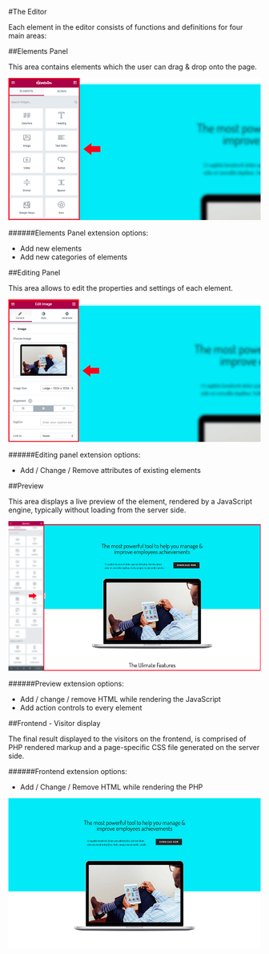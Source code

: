 #The Editor

Each element in the editor consists of functions and definitions for four main areas:

##Elements Panel

This area contains elements which the user can drag & drop onto the page.

![](images/elements-panel.jpg "Elements Panel")

######Elements Panel extension options:
                                                                          
* Add new elements
* Add new categories of elements

##Editing Panel
    
This area allows to edit the properties and settings of each element.

![](images/editing-panel.jpg "Editing Panel")

######Editing panel extension options:

* Add / Change / Remove attributes of existing elements

##Preview

This area displays a live preview of the element, rendered by a JavaScript engine, typically without loading from the server side.

![](images/preview.png "Preview")

######Preview extension options:

* Add / change / remove HTML while rendering the JavaScript
* Add action controls to every element

##Frontend - Visitor display

The final result displayed to the visitors on the frontend, is comprised of PHP rendered markup and a page-specific CSS file generated on the server side.

######Frontend extension options:
 
 * Add / Change / Remove HTML while rendering the PHP

![](images/frontend.jpg "Frontend")
